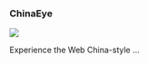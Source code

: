 ### ChinaEye

<img src="http://rednoise.org/daniel/img/chinaeye.jpg"/>

Experience the Web China-style ...
